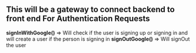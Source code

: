 <h2>This will be a gateway to connect backend to front end For Authentication Requests</h2>

__signInWithGoogle()__ => Will check if the user is signing up  or signing in and will create a user if the person is signing in 
__signOutGoogle()__ => Will signOut the user 